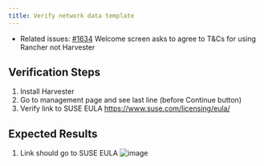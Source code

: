 ```yaml
---
title: Verify network data template
---
```


* Related issues: [#1634](https://github.com/harvester/harvester/issues/1634) Welcome screen asks to agree to T&Cs for using Rancher not Harvester

## Verification Steps
1. Install Harvester
1. Go to management page and see last line (before Continue button)
1. Verify link to SUSE EULA https://www.suse.com/licensing/eula/

## Expected Results
1. Link should go to SUSE EULA
![image](https://user-images.githubusercontent.com/83787952/145657167-2d8ebd33-14d6-4c78-a30f-37075b206219.png)